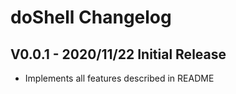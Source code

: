 doShell Changelog
=================

V0.0.1 - 2020/11/22 Initial Release
-----------------------------------
* Implements all features described in README
